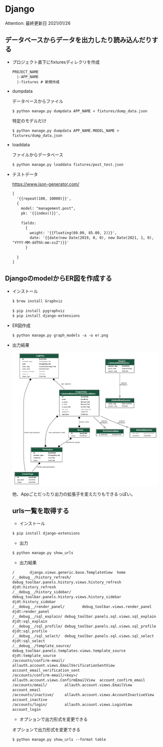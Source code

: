 # Django

Attention: 最終更新日 2021/01/26


## データベースからデータを出力したり読み込んだりする
- プロジェクト直下にfixturesディレクリを作成

  ```
  PROJECT_NAME
    |-APP_NAME
    |-fixtures # 新規作成
  ```

- dumpdata

  データベースからファイル

  ```
  $ python manage.py dumpdata APP_NAME > fixtures/dump_data.json
  ```

  特定のモデルだけ

  ```
  $ python manage.py dumpdata APP_NAME.MODEL_NAME > fixtures/dump_data.json
  ```

- loaddata

  ファイルからデータベース

  ```
  $ python manage.py loaddata fixtures/post_test.json   
  ```

- テストデータ
  
  https://www.json-generator.com/
  
  ```
  [
    '{{repeat(100, 10000)}}',
    {
      model: "management.post",
      pk: '{{index()}}',
      
      fields: 
        {
          weight: '{{floating(60.00, 85.00, 2)}}',
          date: '{{date(new Date(2019, 0, 0), new Date(2021, 1, 0),   "YYYY-MM-ddThh:mm:ssZ")}}'
        }
    
    }
  ]
  ```


## DjangoのmodelからER図を作成する

- インストール
  
  ```
  $ brew install Graphviz

  $ pip install pygraphviz
  $ pip install django-extensions
  ```

- ER図作成

  ```
  $ python manage.py graph_models -a -o er.png
  ```

- 出力結果

  ![出力結果](../img/er_sample.png)  

  他、Appごとだったり出力の拡張子を変えたりもできるっぽい。
  
  
  ## urls一覧を取得する
  - インストール
  
  ```
  $ pip install django-extensions
  ```
  
  - 出力
  
  ```
  $ python manage.py show_urls
  ```
  
  
  - 出力結果
  
  ```
  /       django.views.generic.base.TemplateView  home
  /__debug__/history_refresh/     debug_toolbar.panels.history.views.history_refresh      djdt:history_refresh
  /__debug__/history_sidebar/     debug_toolbar.panels.history.views.history_sidebar      djdt:history_sidebar
  /__debug__/render_panel/        debug_toolbar.views.render_panel        djdt:render_panel
  /__debug__/sql_explain/ debug_toolbar.panels.sql.views.sql_explain      djdt:sql_explain
  /__debug__/sql_profile/ debug_toolbar.panels.sql.views.sql_profile      djdt:sql_profile
  /__debug__/sql_select/  debug_toolbar.panels.sql.views.sql_select       djdt:sql_select
  /__debug__/template_source/     debug_toolbar.panels.templates.views.template_source    djdt:template_source
  /accounts/confirm-email/        allauth.account.views.EmailVerificationSentView account_email_verification_sent
  /accounts/confirm-email/<key>/  allauth.account.views.ConfirmEmailView  account_confirm_email
  /accounts/email/        allauth.account.views.EmailView account_email
  /accounts/inactive/     allauth.account.views.AccountInactiveView       account_inactive
  /accounts/login/        allauth.account.views.LoginView account_login
  ```
  
  - オプションで出力形式を変更できる
  
  オプションで出力形式を変更できる
  ```
  $ python manage.py show_urls --format table
  ```

